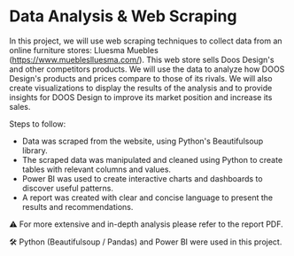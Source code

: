 # Data Analysis & Web Scraping

In this project, we will use web scraping techniques to collect data from an online furniture stores: Lluesma Muebles (https://www.muebleslluesma.com/). This web store sells Doos Design's and other competitors products. We will use the data to analyze how DOOS Design's products and prices compare to those of its rivals. We will also create visualizations to display the results of the analysis and to provide insights for DOOS Design to improve its market position and increase its sales.

Steps to follow:

- Data was scraped from the website, using Python's Beautifulsoup library.
- The scraped data was manipulated and cleaned using Python to create tables with relevant columns and values.
- Power BI was used to create interactive charts and dashboards to discover useful patterns.
- A report was created with clear and concise language to present the results and recommendations.

⚠️ For more extensive and in-depth analysis please refer to the report PDF.

🛠️ Python (Beautifulsoup / Pandas) and Power BI were used in this project.
